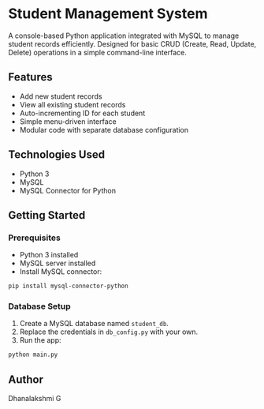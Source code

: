 # Student Management System

A console-based Python application integrated with MySQL to manage student records efficiently. Designed for basic CRUD (Create, Read, Update, Delete) operations in a simple command-line interface.

## Features

- Add new student records
- View all existing student records
- Auto-incrementing ID for each student
- Simple menu-driven interface
- Modular code with separate database configuration

## Technologies Used

- Python 3
- MySQL
- MySQL Connector for Python

## Getting Started

### Prerequisites
- Python 3 installed
- MySQL server installed
- Install MySQL connector:
```bash
pip install mysql-connector-python
```

### Database Setup
1. Create a MySQL database named `student_db`.
2. Replace the credentials in `db_config.py` with your own.
3. Run the app:
```bash
python main.py
```

## Author

Dhanalakshmi G
